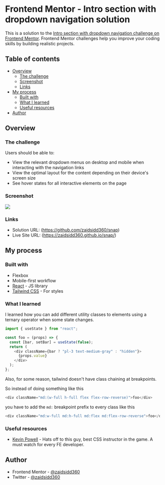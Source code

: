 # Frontend Mentor - Intro section with dropdown navigation solution

This is a solution to the [Intro section with dropdown navigation challenge on Frontend Mentor](https://www.frontendmentor.io/challenges/intro-section-with-dropdown-navigation-ryaPetHE5). Frontend Mentor challenges help you improve your coding skills by building realistic projects.

## Table of contents

- [Overview](#overview)
  - [The challenge](#the-challenge)
  - [Screenshot](#screenshot)
  - [Links](#links)
- [My process](#my-process)
  - [Built with](#built-with)
  - [What I learned](#what-i-learned)
  - [Useful resources](#useful-resources)
- [Author](#author)

## Overview

### The challenge

Users should be able to:

- View the relevant dropdown menus on desktop and mobile when interacting with the navigation links
- View the optimal layout for the content depending on their device's screen size
- See hover states for all interactive elements on the page

### Screenshot

![](./screenshot.jpg)

### Links

- Solution URL: (https://github.com/zaidsidd360/snap)
- Live Site URL: (https://zaidsidd360.github.io/snap/)

## My process

### Built with

- Flexbox
- Mobile-first workflow
- [React](https://reactjs.org/) - JS library
- [Tailwind CSS](https://tailwindcss.com/) - For styles

### What I learned

I learned how you can add different utility classes to elements using a ternary operator when some state changes.

```js
import { useState } from "react";

const foo = (props) => {
  const [bar, setBar] = useState(false);
  return (
    <div className={bar ? "pl-3 text-medium-gray" : "hidden"}>
      {props.value}
    </div>
  );
};
```

Also, for some reason, tailwind doesn't have class chaining at breakpoints.

So instead of doing something like this

```js
<div className="md:(w-full h-full flex flex-row-reverse)">foo</div>
```

you have to add the <code>md:</code> breakpoint prefix to every class like this

```js
<div className="md:w-full md:h-full md:flex md:flex-row-reverse">foo</div>
```

### Useful resources

- [Kevin Powell](https://www.youtube.com/kepowob) - Hats off to this guy, best CSS instructor in the game. A must watch for every FE developer.

## Author

- Frontend Mentor - [@zaidsidd360](https://www.frontendmentor.io/profile/zaidsidd360)
- Twitter - [@zaidsidd360](https://www.twitter.com/zaidsidd360)

